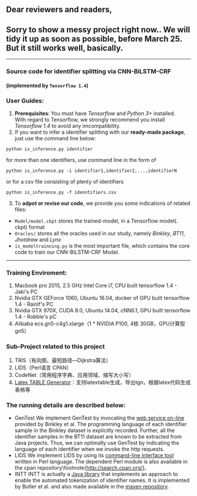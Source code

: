 ## Dear reviewers and readers,
## Sorry to show a messy project right now.. We will tidy it up as soon as possible, before March 25. But it still works well, basically.

---
### Source code for identifier splitting via CNN-BiLSTM-CRF 
#### (implemented by ```Tensorflow 1.4```)

### User Guides:
1. **Prerequisites**: You must have *Tensorflow* and *Python 3+* installed.
<br /> With regard to Tensorflow, we strongly recommend you install *Tensorflow 1.4* to avoid any imcompatibility.
2. If you want to infer a identifier splitting with our **ready-made package**, just use the command line below:
```
python is_inference.py identifier
```
for more than one identifiers, use command line in the form of 
```
python is_inference.py -i identifier1,identifier2,...,identifierN
```
or for a csv file consisting of plenty of identifiers
```
python is_inference.py -f idenntifiers.csv
```
3. To **adpot or revise our code**, we provide you some indications of related files:
* ```Model/model.ckpt``` stores the trained-model, in a Tensorflow model(. ckpt) format
* ```Oracles/``` stores all the oracles used in our study, namely *Binkley*, *BT11*, *Jhotdraw* and *Lynx*
* ```is_modeltrainning.py``` is the most important file, which contains the core code to train our CNN-BiLSTM-CRF Model.

---
### Training Enviroment:
1. Macbook pro 2015, 2.5 GHz Intel Core i7, CPU built tensorflow 1.4 - Jaki's PC
2. Nvidia GTX GEForce 1060, Ubuntu 16.04, docker of GPU built tensorflow 1.4 - Rainlf's PC
3. Nvidia GTX 970X, CUDA 8.0, Ubuntu 14.04, cNN6.1, GPU built tensorflow 1.4 - Robbie's pC
4. Alibaba ecs.gn5-c4g1.xlarge（1 * NVIDIA P100, 4核 30GB，GPU计算型 gn5）	

### Sub-Project related to this project
1. TRIS（有向图、最短路径—Dijkstra算法）
2. LIDS（Perl语言 CPAN）
3. CodeNet（常用程序字典、应用领域、缩写大小写）
4. [Latex TABLE Generator](http://www.tablesgenerator.com/)：支持latextable生成，导出tgn，根据latex代码生成表格等


### The running details are described below:
* GenTest
	We implement GenTest by invocating the [web service on-line](http://splitit.cs.loyola.edu/web-service.html) provided by Binkley et al. The programming language of each identifier sample in the Binkley dataset is explicitly recorded. Further, all the identifier samples in the BT11 dataset are known to be extracted from Java projects. Thus, we can optimally use GenTest by indicating the language of each identifier when we invoke the http requests. 
* LIDS
	We implement LIDS by using its [command-line interface tool](https://github.com/nunorc/Lingua-IdSplitter) written in Perl language. The dependent Perl module is also available in the cpan repository\footnote{http://search.cpan.org/}.
* INTT
	INTT is actually a [Java library](http://oro.open.ac.uk/28352/) that implements an approach to enable the automated tokenization of identifier names. It is implemented by Butler et al. and also made available in the [maven repository](http://mvnrepository.com/artifact/uk.org.facetus/intt).
